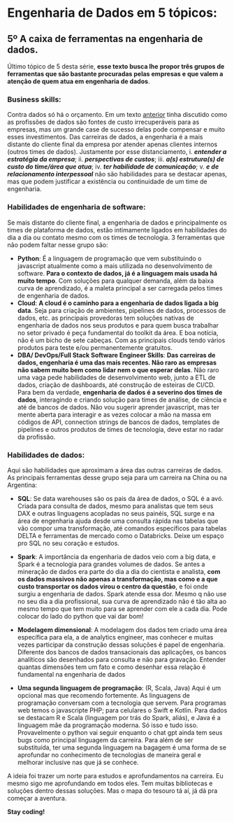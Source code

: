 # **Engenharia de Dados em 5 tópicos:** 

## **5º A caixa de ferramentas na engenharia de dados.**

Último tópico de 5 desta série, **esse texto busca lhe propor três grupos de ferramentas que são bastante procuradas pelas empresas e que valem a atenção de quem atua em engenharia de dados**.

### **Business skills:**
Contra dados só há o orçamento. Em um texto [anterior](https://github.com/calilisantos/eng-dados-notes/blob/main/cases/01.%20Why%20Data%20Engineer.md) tinha discutido como as profissões de dados são fontes de custo irrecuperáveis para as empresas, mas um grande case de sucesso delas pode compensar e muito esses investimentos. 
Das carreiras de dados, a engenharia é a mais distante do cliente final da empresa por atender apenas clientes internos (outros times de dados). Justamente por esse distanciamento, i. **_entender a estratégia da empresa_**; ii. **_perspectivas de custos_**; iii. **_a(s) estrutura(s) de custo do time/área que atua_**; iv. **_ter habilidade de comunicação_**; v. **_e de relacionamento interpessoal_** não são habilidades para se destacar apenas, mas que podem justificar a existência ou continuidade de um time de engenharia.

### **Habilidades de engenharia de software:**
Se mais distante do cliente final, a engenharia de dados e principalmente os times de plataforma de dados, estão intimamente ligados em habilidades do dia a dia ou contato mesmo com os times de tecnologia. 3 ferramentas que não podem faltar nesse grupo são:

* **Python**:
É a linguagem de programação que vem substituindo o javascript atualmente como a mais utilizada no desenvolvimento de software. **Para o contexto de dados, já é a linguagem mais usada há muito tempo**.
Com soluções para qualquer demanda, além da baixa curva de aprendizado, é a maleta principal a ser carregada pelos times de engenharia de dados.
* **Cloud**:
**A cloud é o caminho para a engenharia de dados ligada a big data**. Seja para criação de ambientes, pipelines de dados, processos de dados, etc. as principais provedoras tem soluções nativas de engenharia de dados nos seus produtos e para quem busca trabalhar no setor privado é peça fundamental do toolkit da área.
E boa notícia, não é um bicho de sete cabeças. Com as principais clouds tendo vários produtos para teste e/ou permanentemente gratuitos.
* **DBA/ DevOps/Full Stack Software Engineer Skills**: 
**Das carreiras de dados, engenharia é uma das mais recentes. Não raro as empresas não sabem muito bem como lidar nem o que esperar delas**. Não raro uma vaga pede habilidades de desenvolvimento web, junto a ETL de dados, criação de dashboards, até construção de esteiras de CI/CD.
Para bem da verdade, **engenharia de dados é a severino dos times de dados**, interagindo e criando solução para times de análise, de ciência e até de bancos de dados. Não vou sugerir aprender javascript, mas ter mente aberta para interagir e as vezes colocar a mão na massa em códigos de API, connection strings de bancos de dados, templates de pipelines e outros produtos de times de tecnologia, deve estar no radar da profissão.
	
### **Habilidades de dados:**
Aqui são habilidades que aproximam a área das outras carreiras de dados. As principais ferramentas desse grupo seja para um carreira na China ou na Argentina:
* **SQL**:
Se data warehouses são os pais da área de dados, o SQL é a avó. Criada para consulta de dados, mesmo para analistas que tem seus DAX e outras linguagens acopladas no seus painéis, SQL surge e na área de engenharia ajuda desde uma consulta rápida nas tabelas que vão compor uma transformação, até comandos específicos para tabelas DELTA e ferramentas de mercado como o Databricks. Deixe um espaço pro SQL no seu coração e estudos. 
* **Spark**:
A importância da engenharia de dados veio com a big data, e Spark é a tecnologia para grandes volumes de dados. Se antes a mineração de dados era parte do dia a dia do cientista e analista, **com os dados massivos não apenas a transformação, mas como e a que custo transportar os dados virou o centro da questão**, e foi onde surgiu a engenharia de dados.
Spark atende essa dor. Mesmo q não use no seu dia a dia profissional, sua curva de aprendizado não é tão alta ao mesmo tempo que tem muito para se aprender com ele a cada dia. Pode colocar do lado do python que vai dar bom!
	
* **Modelagem dimensional**:
A modelagem dos dados tem criado uma área específica para ela, a de analytics engineer, mas conhecer e muitas vezes participar da construção dessas soluções é papel de engenharia. 
Diferente dos bancos de dados transacionais das aplicações, os bancos analíticos são desenhados para consulta e não para gravação. Entender quantas dimensões tem um fato e como desenhar essa relação é fundamental na engenharia de dados
* **Uma segunda linguagem de programação**: (R, Scala, Java)
Aqui é um opcional mas que recomendo fortemente. As linguagens de programação conversam com a tecnologia que servem. Para programas web temos o javascripte PHP; para celulares o Swift e Kotlin. Para dados se destacam R e Scala (linguagem por trás do Spark, aliás), e Java é a linguagem mãe da programação moderna. Só isso e tudo isso.
Provavelmente o python vai seguir enquanto o chat gpt ainda tem seus bugs como principal linguagem da carreira. Para além de ser substituída, ter uma segunda linguagem na bagagem é uma forma de se aprofundar no conhecimento de tecnologias de maneira geral e melhorar inclusive nas que já se conhece.
		
A ideia foi trazer um norte para estudos e aprofundamentos na carreira. Eu mesmo sigo me aprofundando em todos eles.
Tem muitas bibliotecas e soluções dentro dessas soluções. Mas o mapa do tesouro tá aí, já dá pra começar a aventura.

**Stay coding!**
